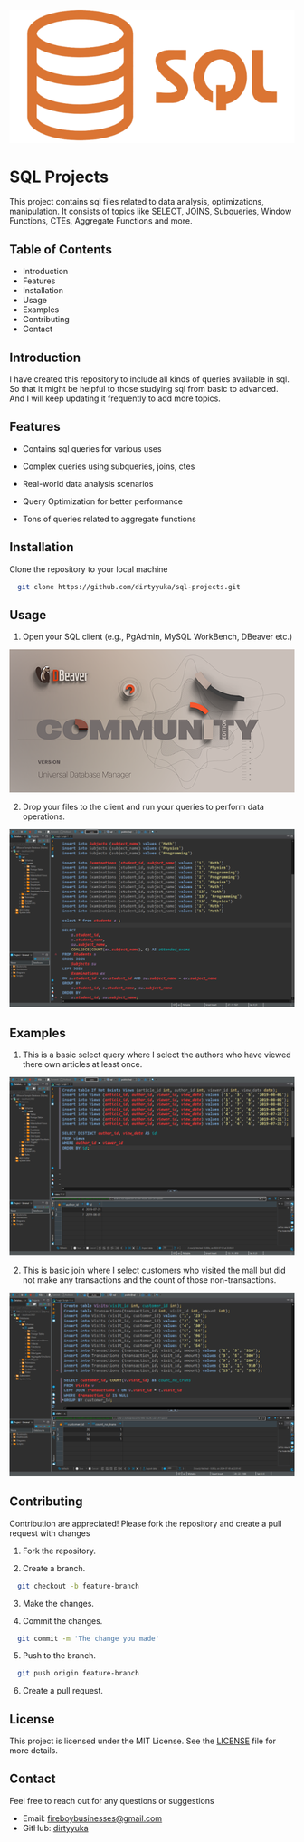 
![DBeaver Client](images/sqllogo.png)

# SQL Projects

This project contains sql files related to data analysis, optimizations, manipulation. It consists of topics like SELECT, JOINS, Subqueries, Window Functions, CTEs, Aggregate Functions and more.

## Table of Contents

- Introduction
- Features
- Installation
- Usage
- Examples
- Contributing
- Contact

## Introduction

I have created this repository to include all kinds of queries available in sql. So that it might be helpful to those studying sql from basic to advanced. And I will keep updating it frequently to add more topics.

## Features

  - Contains sql queries for various uses
    
  - Complex queries using subqueries, joins, ctes
    
  - Real-world data analysis scenarios
    
  - Query Optimization for better performance

  - Tons of queries related to aggregate functions

## Installation

Clone the repository to your local machine

```bash
  git clone https://github.com/dirtyyuka/sql-projects.git
```

## Usage

1. Open your SQL client (e.g., PgAdmin, MySQL WorkBench, DBeaver etc.)

![DBeaver Client](images/dbeaverclient.png)

2. Drop your files to the client and run your queries to perform data operations.

![Drag and drop the sql file](images/multiple-joins.png)

## Examples

1. This is a basic select query where I select the authors who have viewed there own articles at least once.

![Select query](images/select-queries.png)

2. This is basic join where I select customers who visited the mall but did not make any transactions and the count of those non-transactions.

![Select query](images/basic-joins.png)

## Contributing

Contribution are appreciated! Please fork the repository and create a pull request with changes

1. Fork the repository.

2. Create a branch.
   
```bash
  git checkout -b feature-branch
```

3. Make the changes.

4. Commit the changes.

```bash
  git commit -m 'The change you made'
```

5. Push to the branch.

```bash
  git push origin feature-branch
```

6. Create a pull request.

## License
This project is licensed under the MIT License. See the [LICENSE](https://github.com/dirtyyuka/sql-projects/blob/main/LICENSE.txt) file for more details.

## Contact

Feel free to reach out for any questions or suggestions

- Email: fireboybusinesses@gmail.com
- GitHub: [dirtyyuka](https://github.com/dirtyyuka)




 

 




